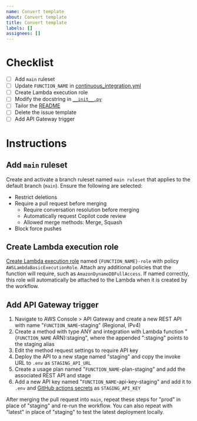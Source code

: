 ```yaml
---
name: Convert template
about: Convert template
title: Convert template
labels: []
assignees: []
---
```


# Checklist

- [ ] Add `main` ruleset
- [ ] Update `FUNCTION_NAME` in [continuous_integration.yml](.github/workflows/continuous_integration.yml)
- [ ] Create Lambda execution role
- [ ] Modify the docstring in [`__init__.py`](lambda_function/__init__.py)
- [ ] Tailor the [README](README.md)
- [ ] Delete the issue template
- [ ] Add API Gateway trigger

# Instructions

## Add `main` ruleset

Create and activate a branch ruleset named `main ruleset` that applies to the default branch (`main`). Ensure the following are selected:

- Restrict deletions
- Require a pull request before merging
    - Require conversation resolution before merging
    - Automatically request Copilot code review
    - Allowed merge methods: Merge, Squash
- Block force pushes

## Create Lambda execution role

[Create Lambda execution role](https://docs.aws.amazon.com/lambda/latest/dg/lambda-intro-execution-role.html#permissions-executionrole-console) named `{FUNCTION_NAME}-role` with policy `AWSLambdaBasicExecutionRole`. Attach any additional policies that the function will require, such as `AmazonDynamoDBFullAccess`.
If named correctly, this role will automatically be attached to the Lambda when it is created by the workflow.

## Add API Gateway trigger

1. Navigate to AWS Console > API Gateway and create a new REST API with name "`FUNCTION_NAME`-staging" (Regional, IPv4)
1. Create a method with type ANY and integration with Lambda function "{`FUNCTION_NAME` ARN}:staging", where the appended ":staging" points to the staging alias
1. Edit the method request settings to require API key
1. Deploy the API to a new stage named "staging" and copy the invoke URL to `.env` as `STAGING_API_URL`
1. Create a usage plan named "`FUNCTION_NAME`-plan-staging" and add the associated REST API and stage
1. Add a new API key named "`FUNCTION_NAME`-api-key-staging" and add it to `.env` and [GitHub actions secrets](https://docs.github.com/en/actions/how-tos/write-workflows/choose-what-workflows-do/use-secrets) as `STAGING_API_KEY`

After merging the pull request into `main`, repeat these steps for "prod" in place of "staging" and re-run the workflow. You can also repeat with "latest" in place of "staging" to test the latest deployment locally.
